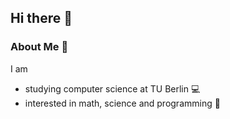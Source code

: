 <h2><align='center'> Hi there 👋</align></h2>
<h3>About Me 🧑</h3>

I am
- studying computer science at TU Berlin 💻
- interested in math, science and programming 📖

<!---
MaksGadz/MaksGadz is a ✨ special ✨ repository because its `README.md` (this file) appears on your GitHub profile.
You can click the Preview link to take a look at your changes.
--->
